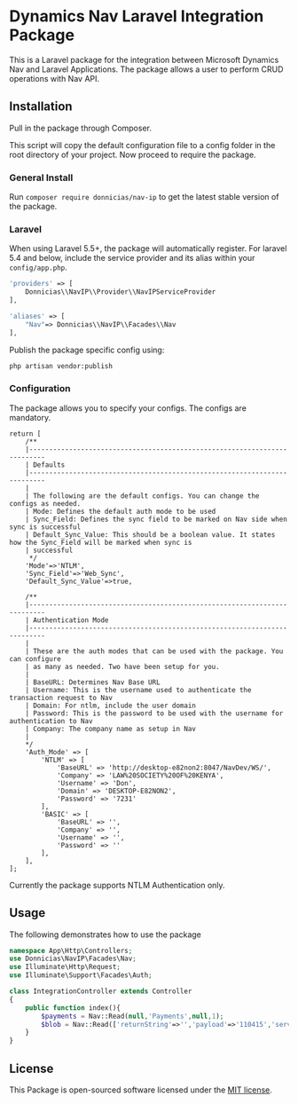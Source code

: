 # Dynamics Nav Laravel Integration Package

This is a Laravel package for the integration between Microsoft Dynamics Nav and Laravel Applications. 
The package allows a user to perform CRUD operations with Nav API.

## Installation

Pull in the package through Composer.

This script will copy the default configuration file to a config folder in the root directory of your project.
Now proceed to require the package.

### General Install

Run `composer require donnicias/nav-ip` to get the latest stable version of the package.

### Laravel

When using Laravel 5.5+, the package will automatically register. For laravel 5.4 and below,
include the service provider and its alias within your `config/app.php`.

```php
'providers' => [
    Donnicias\\NavIP\\Provider\\NavIPServiceProvider
],

'aliases' => [
    "Nav"=> Donnicias\\NavIP\\Facades\\Nav
],
```

Publish the package specific config using:
```bash
php artisan vendor:publish
```

### Configuration

The package allows you to specify your configs. The configs are mandatory.

```
return [
    /**
    |--------------------------------------------------------------------------
    | Defaults
    |--------------------------------------------------------------------------
    |
    | The following are the default configs. You can change the configs as needed.
    | Mode: Defines the default auth mode to be used
    | Sync_Field: Defines the sync field to be marked on Nav side when sync is successful
    | Default_Sync_Value: This should be a boolean value. It states how the Sync_Field will be marked when sync is
    | successful
     */
    'Mode'=>'NTLM',
    'Sync_Field'=>'Web_Sync',
    'Default_Sync_Value'=>true,

    /**
    |--------------------------------------------------------------------------
    | Authentication Mode
    |--------------------------------------------------------------------------
    |
    | These are the auth modes that can be used with the package. You can configure
    | as many as needed. Two have been setup for you.
    |
    | BaseURL: Determines Nav Base URL
    | Username: This is the username used to authenticate the transaction request to Nav
    | Domain: For ntlm, include the user domain
    | Password: This is the password to be used with the username for authentication to Nav
    | Company: The company name as setup in Nav
    |
    */
    'Auth_Mode' => [
        'NTLM' => [
            'BaseURL' => 'http://desktop-e82non2:8047/NavDev/WS/',
            'Company' => 'LAW%20SOCIETY%20OF%20KENYA',
            'Username' => 'Don',
            'Domain' => 'DESKTOP-E82NON2',
            'Password' => '7231'
        ],
        'BASIC' => [
            'BaseURL' => '',
            'Company' => '',
            'Username' => '',
            'Password' => ''
        ],
    ],
];
```

Currently the package supports NTLM Authentication only. 

## Usage
The following demonstrates how to use the package

```php
namespace App\Http\Controllers;
use Donnicias\NavIP\Facades\Nav;
use Illuminate\Http\Request;
use Illuminate\Support\Facades\Auth;

class IntegrationController extends Controller
{
    public function index(){
        $payments = Nav::Read(null,'Payments',null,1);
        $blob = Nav::Read(['returnString'=>'','payload'=>'110415','service'=>'RENEWALINVOICE'],'BlobHandling','ProcessBlobs',null);
    }
}

```
## License

This Package is open-sourced software licensed under the [MIT license](http://opensource.org/licenses/MIT).
